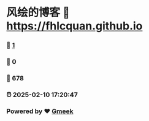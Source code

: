 # 风绘的博客 :link: https://fhlcquan.github.io 
### :page_facing_up: [1](https://fhlcquan.github.io/tag.html) 
### :speech_balloon: 0 
### :hibiscus: 678 
### :alarm_clock: 2025-02-10 17:20:47 
### Powered by :heart: [Gmeek](https://github.com/Meekdai/Gmeek)
